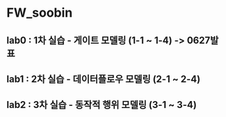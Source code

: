 # FW_soobin

## lab0 : 1차 실습 - 게이트 모델링  (1-1 ~ 1-4) -> 0627발표
## lab1 : 2차 실습 - 데이터플로우 모델링  (2-1 ~ 2-4)
## lab2 : 3차 실습 - 동작적 행위 모델링 (3-1 ~ 3-4)
